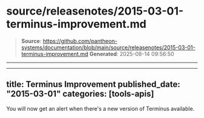 # source/releasenotes/2015-03-01-terminus-improvement.md

> **Source**: https://github.com/pantheon-systems/documentation/blob/main/source/releasenotes/2015-03-01-terminus-improvement.md
> **Generated**: 2025-08-14 09:56:50

---

---
title: Terminus Improvement
published_date: "2015-03-01"
categories: [tools-apis]
---
You will now get an alert when there's a new version of Terminus available.
